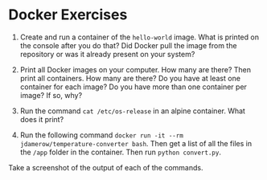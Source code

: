 # Docker Exercises

1. Create and run a container of the `hello-world` image. What is printed on the console after you do that? Did Docker pull the image from the repository or was it already present on your system?

1. Print all Docker images on your computer. How many are there? Then print all containers. How many are there? Do you have at least one container for each image? Do you have more than one container per image? If so, why?

1. Run the command `cat /etc/os-release` in an alpine container. What does it print?

2. Run the following command `docker run -it --rm jdamerow/temperature-converter bash`. Then get a list of all the files in the `/app` folder in the container. Then run `python convert.py`.

Take a screenshot of the output of each of the commands.